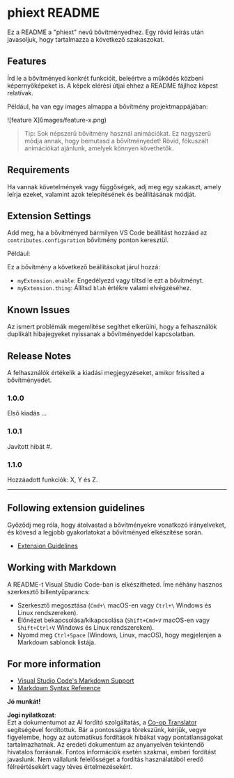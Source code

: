 <!--
CO_OP_TRANSLATOR_METADATA:
{
  "original_hash": "63e2d8f5b452d7842ae393f19ad812c5",
  "translation_date": "2025-05-09T05:30:06+00:00",
  "source_file": "code/09.UpdateSamples/Aug/vscode/phiext/README.md",
  "language_code": "hu"
}
-->
# phiext README

Ez a README a "phiext" nevű bővítményedhez. Egy rövid leírás után javasoljuk, hogy tartalmazza a következő szakaszokat.

## Features

Írd le a bővítményed konkrét funkcióit, beleértve a működés közbeni képernyőképeket is. A képek elérési útjai ehhez a README fájlhoz képest relatívak.

Például, ha van egy images almappa a bővítmény projektmappájában:

\!\[feature X\]\(images/feature-x.png\)

> Tip: Sok népszerű bővítmény használ animációkat. Ez nagyszerű módja annak, hogy bemutasd a bővítményedet! Rövid, fókuszált animációkat ajánlunk, amelyek könnyen követhetők.

## Requirements

Ha vannak követelmények vagy függőségek, adj meg egy szakaszt, amely leírja ezeket, valamint azok telepítésének és beállításának módját.

## Extension Settings

Add meg, ha a bővítményed bármilyen VS Code beállítást hozzáad az `contributes.configuration` bővítmény ponton keresztül.

Például:

Ez a bővítmény a következő beállításokat járul hozzá:

* `myExtension.enable`: Engedélyezd vagy tiltsd le ezt a bővítményt.
* `myExtension.thing`: Állítsd `blah` értékre valami elvégzéséhez.

## Known Issues

Az ismert problémák megemlítése segíthet elkerülni, hogy a felhasználók duplikált hibajegyeket nyissanak a bővítményeddel kapcsolatban.

## Release Notes

A felhasználók értékelik a kiadási megjegyzéseket, amikor frissíted a bővítményedet.

### 1.0.0

Első kiadás ...

### 1.0.1

Javított hibát #.

### 1.1.0

Hozzáadott funkciók: X, Y és Z.

---

## Following extension guidelines

Győződj meg róla, hogy átolvastad a bővítményekre vonatkozó irányelveket, és kövesd a legjobb gyakorlatokat a bővítményed elkészítése során.

* [Extension Guidelines](https://code.visualstudio.com/api/references/extension-guidelines)

## Working with Markdown

A README-t Visual Studio Code-ban is elkészítheted. Íme néhány hasznos szerkesztő billentyűparancs:

* Szerkesztő megosztása (`Cmd+\` macOS-en vagy `Ctrl+\` Windows és Linux rendszereken).
* Előnézet bekapcsolása/kikapcsolása (`Shift+Cmd+V` macOS-en vagy `Shift+Ctrl+V` Windows és Linux rendszereken).
* Nyomd meg `Ctrl+Space` (Windows, Linux, macOS), hogy megjelenjen a Markdown sablonok listája.

## For more information

* [Visual Studio Code's Markdown Support](http://code.visualstudio.com/docs/languages/markdown)
* [Markdown Syntax Reference](https://help.github.com/articles/markdown-basics/)

**Jó munkát!**

**Jogi nyilatkozat**:  
Ezt a dokumentumot az AI fordító szolgáltatás, a [Co-op Translator](https://github.com/Azure/co-op-translator) segítségével fordítottuk. Bár a pontosságra törekszünk, kérjük, vegye figyelembe, hogy az automatikus fordítások hibákat vagy pontatlanságokat tartalmazhatnak. Az eredeti dokumentum az anyanyelvén tekintendő hivatalos forrásnak. Fontos információk esetén szakmai, emberi fordítást javaslunk. Nem vállalunk felelősséget a fordítás használatából eredő félreértésekért vagy téves értelmezésekért.